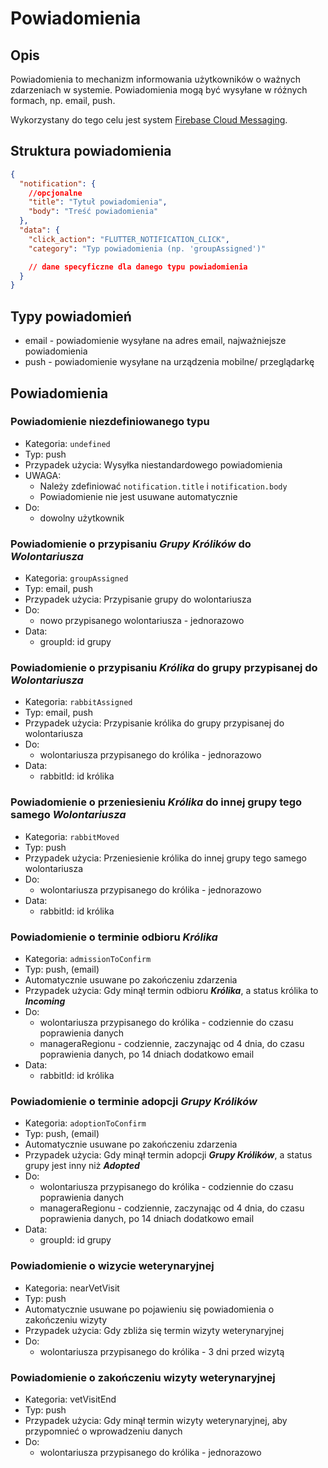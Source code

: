 # Powiadomienia

## Opis

Powiadomienia to mechanizm informowania użytkowników o ważnych zdarzeniach w systemie. Powiadomienia mogą być wysyłane w różnych formach, np. email, push.

Wykorzystany do tego celu jest system [Firebase Cloud Messaging](https://firebase.google.com/docs/cloud-messaging).

## Struktura powiadomienia

```json
{
  "notification": {
    //opcjonalne
    "title": "Tytuł powiadomienia",
    "body": "Treść powiadomienia"
  },
  "data": {
    "click_action": "FLUTTER_NOTIFICATION_CLICK",
    "category": "Typ powiadomienia (np. 'groupAssigned')"

    // dane specyficzne dla danego typu powiadomienia
  }
}
```

## Typy powiadomień

- email - powiadomienie wysyłane na adres email, najważniejsze powiadomienia
- push - powiadomienie wysyłane na urządzenia mobilne/ przeglądarkę

## Powiadomienia

### Powiadomienie niezdefiniowanego typu

- Kategoria: `undefined`
- Typ: push
- Przypadek użycia: Wysyłka niestandardowego powiadomienia
- UWAGA:
  - Należy zdefiniować `notification.title` i `notification.body`
  - Powiadomienie nie jest usuwane automatycznie
- Do:
  - dowolny użytkownik

### Powiadomienie o przypisaniu **_Grupy Królików_** do **_Wolontariusza_**

- Kategoria: `groupAssigned`
- Typ: email, push
- Przypadek użycia: Przypisanie grupy do wolontariusza
- Do:
  - nowo przypisanego wolontariusza - jednorazowo
- Data:
  - groupId: id grupy

### Powiadomienie o przypisaniu **_Królika_** do grupy przypisanej do **_Wolontariusza_**

- Kategoria: `rabbitAssigned`
- Typ: email, push
- Przypadek użycia: Przypisanie królika do grupy przypisanej do wolontariusza
- Do:
  - wolontariusza przypisanego do królika - jednorazowo
- Data:
  - rabbitId: id królika

### Powiadomienie o przeniesieniu **_Królika_** do innej grupy tego samego **_Wolontariusza_**

- Kategoria: `rabbitMoved`
- Typ: push
- Przypadek użycia: Przeniesienie królika do innej grupy tego samego wolontariusza
- Do:
  - wolontariusza przypisanego do królika - jednorazowo
- Data:
  - rabbitId: id królika

### Powiadomienie o terminie odbioru **_Królika_**

- Kategoria: `admissionToConfirm`
- Typ: push, (email)
- Automatycznie usuwane po zakończeniu zdarzenia
- Przypadek użycia: Gdy minął termin odbioru **_Królika_**, a status królika to **_Incoming_**
- Do:
  - wolontariusza przypisanego do królika - codziennie do czasu poprawienia danych
  - manageraRegionu - codziennie, zaczynając od 4 dnia, do czasu poprawienia danych, po 14 dniach dodatkowo email
- Data:
  - rabbitId: id królika

### Powiadomienie o terminie adopcji **_Grupy Królików_**

- Kategoria: `adoptionToConfirm`
- Typ: push, (email)
- Automatycznie usuwane po zakończeniu zdarzenia
- Przypadek użycia: Gdy minął termin adopcji **_Grupy Królików_**, a status grupy jest inny niż **_Adopted_**
- Do:
  - wolontariusza przypisanego do królika - codziennie do czasu poprawienia danych
  - manageraRegionu - codziennie, zaczynając od 4 dnia, do czasu poprawienia danych, po 14 dniach dodatkowo email
- Data:
  - groupId: id grupy

### Powiadomienie o wizycie weterynaryjnej

- Kategoria: nearVetVisit
- Typ: push
- Automatycznie usuwane po pojawieniu się powiadomienia o zakończeniu wizyty
- Przypadek użycia: Gdy zbliża się termin wizyty weterynaryjnej
- Do:
  - wolontariusza przypisanego do królika - 3 dni przed wizytą

### Powiadomienie o zakończeniu wizyty weterynaryjnej

- Kategoria: vetVisitEnd
- Typ: push
- Przypadek użycia: Gdy minął termin wizyty weterynaryjnej, aby przypomnieć o wprowadzeniu danych
- Do:
  - wolontariusza przypisanego do królika - jednorazowo

